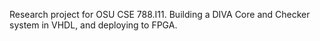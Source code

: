 Research project for OSU CSE 788.I11.
Building a DIVA Core and Checker system in VHDL, and deploying to FPGA.